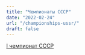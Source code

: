 ```yaml
---
title: "Чемпионаты СССР"
date: "2022-02-24"
url: "/championships-ussr/"
draft: false
---
```


[I чемпионат СССР](/i-championship-ussr/)